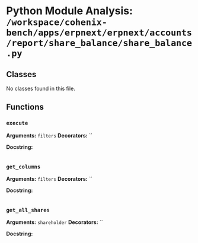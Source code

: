 # Python Module Analysis: `/workspace/cohenix-bench/apps/erpnext/erpnext/accounts/report/share_balance/share_balance.py`

## Classes

No classes found in this file.


## Functions

### `execute`
**Arguments:** `filters`
**Decorators:** ``

**Docstring:**
```

```
### `get_columns`
**Arguments:** `filters`
**Decorators:** ``

**Docstring:**
```

```
### `get_all_shares`
**Arguments:** `shareholder`
**Decorators:** ``

**Docstring:**
```

```

